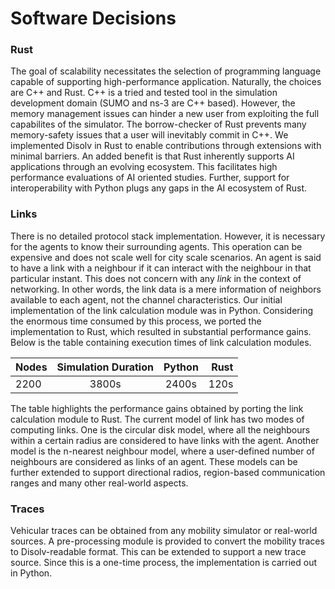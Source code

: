 # Software Decisions

### Rust

The goal of scalability necessitates the selection of programming language capable of supporting high-performance application.
Naturally, the choices are C++ and Rust.
C++ is a tried and tested tool in the simulation development domain (SUMO and ns-3 are C++ based).
However, the memory management issues can hinder a new user from exploiting the full capabilites of the simulator.
The borrow-checker of Rust prevents many memory-safety issues that a user will inevitably commit in C++.
We implemented Disolv in Rust to enable contributions through extensions with minimal barriers.
An added benefit is that Rust inherently supports AI applications through an evolving ecosystem. 
This facilitates high performance evaluations of AI oriented studies.
Further, support for interoperability with Python plugs any gaps in the AI ecosystem of Rust.

### Links

There is no detailed protocol stack implementation.
However, it is necessary for the agents to know their surrounding agents.
This operation can be expensive and does not scale well for city scale scenarios.
An agent is said to have a link with a neighbour if it can interact with the neighbour in that particular instant.
This does not concern with any _link_ in the context of networking.
In other words, the link data is a mere information of neighbors available to each agent, not the channel characteristics.
Our initial implementation of the link calculation module was in Python. 
Considering the enormous time consumed by this process, we ported the implementation to Rust, which resulted in substantial performance gains.
Below is the table containing execution times of link calculation modules. 

| Nodes | Simulation Duration | Python | Rust |
| :--- | :----: | :----: |    ---: |
| 2200 | 3800s | 2400s | 120s |

The table highlights the performance gains obtained by porting the link calculation module to Rust.
The current model of link has two modes of computing links.
One is the circular disk model, where all the neighbours within a certain radius are considered to have links with the agent.
Another model is the n-nearest neighbour model, where a user-defined number of neighbours are considered as links of an agent.
These models can be further extended to support directional radios, region-based communication ranges and many other real-world aspects.

### Traces

Vehicular traces can be obtained from any mobility simulator or real-world sources.
A pre-processing module is provided to convert the mobility traces to Disolv-readable format.
This can be extended to support a new trace source.
Since this is a one-time process, the implementation is carried out in Python.

